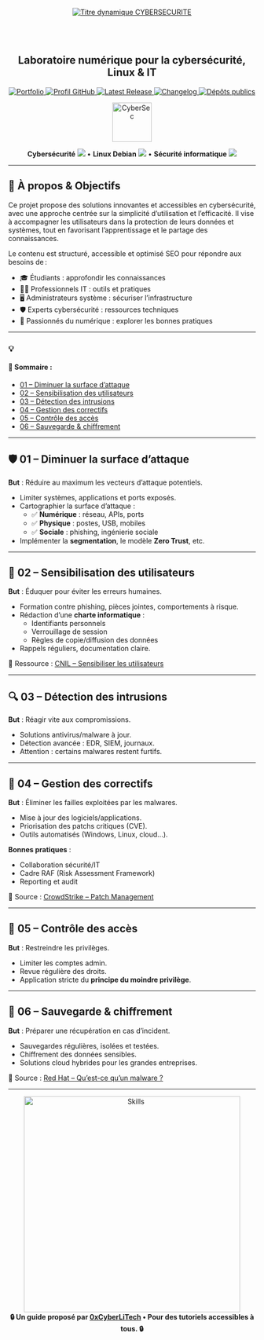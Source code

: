 <div align="center">

  <br></br>
  
  <a href="https://github.com/0xCyberLiTech">
  <img src="https://readme-typing-svg.herokuapp.com?font=JetBrains+Mono&size=50&duration=6000&pause=1000000000&color=FF0048&center=true&vCenter=true&width=1100&lines=%3ECYBERSECURITE_" alt="Titre dynamique CYBERSECURITE" />
  </a>
  
  <br></br>

  <h2>Laboratoire numérique pour la cybersécurité, Linux & IT</h2>
  
  <p align="center">
      <a href="https://0xcyberlitech.github.io/">
        <img src="https://img.shields.io/badge/Portfolio-0xCyberLiTech-181717?logo=github&style=flat-square" alt="Portfolio" />
      </a>
      <a href="https://github.com/0xCyberLiTech">
        <img src="https://img.shields.io/badge/Profil-GitHub-181717?logo=github&style=flat-square" alt="Profil GitHub" />
      </a>
      <a href="https://github.com/0xCyberLiTech/Cybersecurite/releases/latest">
        <img src="https://img.shields.io/github/v/release/0xCyberLiTech/Cybersecurite?label=version" alt="Latest Release" />
      </a>
      <a href="https://github.com/0xCyberLiTech/Cybersecurite/blob/main/CHANGELOG.md">
        <img src="https://img.shields.io/badge/📄%20CHANGELOG-Cybersecurite-blue" alt="Changelog" />
      </a>
      <a href="https://github.com/0xCyberLiTech?tab=repositories">
        <img src="https://img.shields.io/badge/Dépôts-publics-blue?style=flat-square" alt="Dépôts publics" />
      </a>
  </p>

</div>

<div align="center">
  <img src="https://img.icons8.com/fluency/96/000000/cyber-security.png" alt="CyberSec" width="80"/>
</div>

<div align="center">
  <p>
    <strong>Cybersécurité</strong> <img src="https://img.icons8.com/color/24/000000/lock--v1.png"/> • <strong>Linux Debian</strong> <img src="https://img.icons8.com/color/24/000000/linux.png"/> • <strong>Sécurité informatique</strong> <img src="https://img.icons8.com/color/24/000000/shield-security.png"/>
  </p>
</div>

---

## 🚀 À propos & Objectifs

Ce projet propose des solutions innovantes et accessibles en cybersécurité, avec une approche centrée sur la simplicité d’utilisation et l’efficacité. Il vise à accompagner les utilisateurs dans la protection de leurs données et systèmes, tout en favorisant l’apprentissage et le partage des connaissances.

Le contenu est structuré, accessible et optimisé SEO pour répondre aux besoins de :
- 🎓 Étudiants : approfondir les connaissances
- 👨‍💻 Professionnels IT : outils et pratiques
- 🖥️ Administrateurs système : sécuriser l’infrastructure
- 🛡️ Experts cybersécurité : ressources techniques
- 🚀 Passionnés du numérique : explorer les bonnes pratiques

---

### 💡
#### 👋 Sommaire :

- [01 – Diminuer la surface d’attaque](#balise_01)  
- [02 – Sensibilisation des utilisateurs](#balise_02)  
- [03 – Détection des intrusions](#balise_03)  
- [04 – Gestion des correctifs](#balise_04)  
- [05 – Contrôle des accès](#balise_05)  
- [06 – Sauvegarde & chiffrement](#balise_06)  

---

<a name="balise_01"></a>
## 🛡️ 01 – Diminuer la surface d’attaque

**But** : Réduire au maximum les vecteurs d’attaque potentiels.

- Limiter systèmes, applications et ports exposés.  
- Cartographier la surface d’attaque :  
  - ✅ **Numérique** : réseau, APIs, ports  
  - ✅ **Physique** : postes, USB, mobiles  
  - ✅ **Sociale** : phishing, ingénierie sociale  
- Implémenter la **segmentation**, le modèle **Zero Trust**, etc.

---

<a name="balise_02"></a>
## 📣 02 – Sensibilisation des utilisateurs

**But** : Éduquer pour éviter les erreurs humaines.

- Formation contre phishing, pièces jointes, comportements à risque.  
- Rédaction d’une **charte informatique** :  
  - Identifiants personnels  
  - Verrouillage de session  
  - Règles de copie/diffusion des données  
- Rappels réguliers, documentation claire.

📌 Ressource : [CNIL – Sensibiliser les utilisateurs](https://www.cnil.fr/fr/securite-informatique-sensibiliser-les-utilisateurs)

---

<a name="balise_03"></a>
## 🔍 03 – Détection des intrusions

**But** : Réagir vite aux compromissions.

- Solutions antivirus/malware à jour.  
- Détection avancée : EDR, SIEM, journaux.  
- Attention : certains malwares restent furtifs.

---

<a name="balise_04"></a>
## 🔧 04 – Gestion des correctifs

**But** : Éliminer les failles exploitées par les malwares.

- Mise à jour des logiciels/applications.  
- Priorisation des patchs critiques (CVE).  
- Outils automatisés (Windows, Linux, cloud…).

**Bonnes pratiques** :  
- Collaboration sécurité/IT  
- Cadre RAF (Risk Assessment Framework)  
- Reporting et audit

📌 Source : [CrowdStrike – Patch Management](https://www.crowdstrike.fr/cybersecurity-101/patch-management/)

---

<a name="balise_05"></a>
## 🔐 05 – Contrôle des accès

**But** : Restreindre les privilèges.

- Limiter les comptes admin.  
- Revue régulière des droits.  
- Application stricte du **principe du moindre privilège**.

---

<a name="balise_06"></a>
## 💾 06 – Sauvegarde & chiffrement

**But** : Préparer une récupération en cas d’incident.

- Sauvegardes régulières, isolées et testées.  
- Chiffrement des données sensibles.  
- Solutions cloud hybrides pour les grandes entreprises.

📌 Source : [Red Hat – Qu’est-ce qu’un malware ?](https://www.redhat.com/fr/topics/security/what-is-malware)

---

<div align="center">
  <a href="https://github.com/0xCyberLiTech" target="_blank" rel="noopener">
    <img src="https://skillicons.dev/icons?i=linux,debian,bash,docker,nginx,git,vim,python,markdown" alt="Skills" width="440">
  </a>
</div>

<div align="center">
  <b>🔒 Un guide proposé par <a href="https://github.com/0xCyberLiTech">0xCyberLiTech</a> • Pour des tutoriels accessibles à tous. 🔒</b>
</div>

